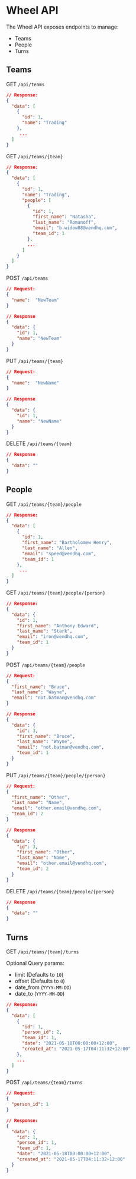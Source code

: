 # Wheel API
The Wheel API exposes endpoints to manage:
- Teams
- People
- Turns

## Teams
GET `/api/teams`
```json
// Response:
{
  "data": [
    {
      "id": 1, 
      "name": "Trading"
    }, 
     ...
  ]
}
```

GET `/api/teams/{team}`
```json
// Response:
{
  "data": [
    {
      "id": 1, 
      "name": "Trading", 
      "people": [
        {
          "id": 1,
          "first_name": "Natasha",
          "last_name": "Romanoff",
          "email": "b.widow88@vendhq.com",
          "team_id": 1
        },
        ...
      ]
    } 
  ]
}
```

POST `/api/teams`
```json
// Request:
{ 
  "name":  "NewTeam"
}

// Response
{
  "data": {
    "id": 1, 
    "name": "NewTeam"
  }
}
```

PUT `/api/teams/{team}`
```json
// Request:
{ 
  "name":  "NewName"
}

// Response
{
  "data": {
    "id": 1, 
    "name": "NewName"
  }
}
```

DELETE `/api/teams/{team}`
```json
// Response
{
  "data": ""
}
```

## People
GET `/api/teams/{team}/people`
```json
// Response:
{
  "data": [
    {
      "id": 1,
      "first_name": "Bartholomew Henry",
      "last_name": "Allen",
      "email": "speed@vendhq.com",
      "team_id": 1
    },
     ...
  ]
}
```

GET `/api/teams/{team}/people/{person}`
```json
// Response:
{
  "data": {
    "id": 1,
    "first_name": "Anthony Edward",
    "last_name": "Stark",
    "email": "iron@vendhq.com",
    "team_id": 1
  }
}
```

POST `/api/teams/{team}/people`
```json
// Request:
{
  "first_name": "Bruce",
  "last_name": "Wayne",
  "email": "not.batman@vendhq.com"
}

// Response
{
  "data": {
    "id": 3,
    "first_name": "Bruce",
    "last_name": "Wayne",
    "email": "not.batman@vendhq.com",
    "team_id": 1
  }
}
```

PUT `/api/teams/{team}/people/{person}`
```json
// Request:
{
  "first_name": "Other",
  "last_name": "Name",
  "email": "other.email@vendhq.com",
  "team_id": 2
}

// Response
{
  "data": {
    "id": 3,
    "first_name": "Other",
    "last_name": "Name",
    "email": "other.email@vendhq.com",
    "team_id": 2
  }
}
```

DELETE `/api/teams/{team}/people/{person}`
```json
// Response
{
  "data": ""
}
```

## Turns
GET `/api/teams/{team}/turns`

Optional Query params:
- limit (Defaults to `10`)
- offset (Defaults to `0`)
- date_from (`YYYY-MM-DD`)
- date_to (`YYYY-MM-DD`)
```json
// Response:
{
  "data": [
    {
      "id": 1,
      "person_id": 2,
      "team_id": 1,
      "date": "2021-05-18T00:00:00+12:00",
      "created_at": "2021-05-17T04:11:32+12:00"
    },
    ...
  ]
}
```
POST `/api/teams/{team}/turns`
```json
// Request:
{
  "person_id": 1
}

// Response:
{
  "data": {
    "id": 1,
    "person_id": 1,
    "team_id": 1,
    "date": "2021-05-18T00:00:00+12:00",
    "created_at": "2021-05-17T04:11:32+12:00"
  }
}
```